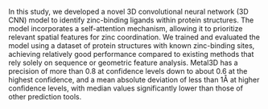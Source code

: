 In this study, we developed a novel 3D convolutional neural network (3D CNN) model to
identify zinc-binding ligands within protein structures. The model incorporates
a self-attention mechanism, allowing it to prioritize relevant spatial features for
zinc coordination. We trained and evaluated the model using a dataset of protein
structures with known zinc-binding sites, achieving relatively good
performance compared to existing methods that rely solely on sequence or
geometric feature analysis. Metal3D has a precision of more than 0.8 at
confidence levels down to about 0.6 at the highest confidence, and a mean
absolute deviation of less than 1Å at higher confidence levels, with median
values significantly lower than those of other prediction tools.
